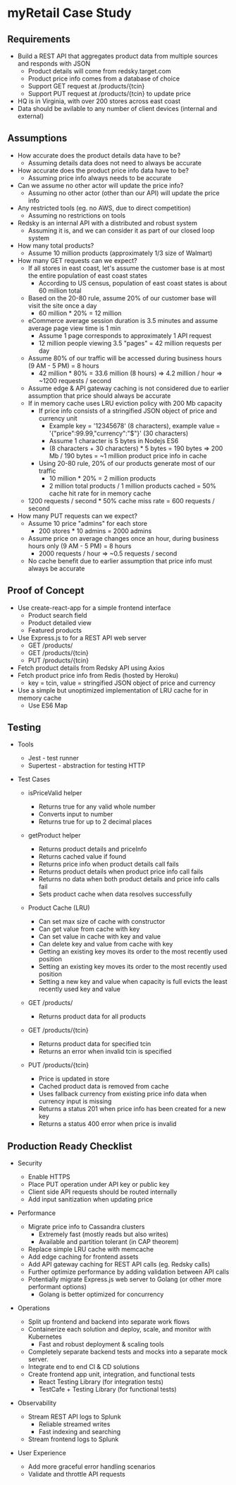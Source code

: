 # myRetail Case Study

## Requirements

* Build a REST API that aggregates product data from multiple sources and responds with JSON
  * Product details will come from redsky.target.com
  * Product price info comes from a database of choice
  * Support GET request at /products/{tcin}
  * Support PUT request at /products/{tcin} to update price
* HQ is in Virginia, with over 200 stores across east coast
* Data should be avilable to any number of client devices (internal and external)

## Assumptions

* How accurate does the product details data have to be?
  * Assuming details data does not need to always be accurate
* How accurate does the product price info data have to be?
  * Assuming price info always needs to be accurate
* Can we assume no other actor will update the price info?
  * Assuming no other actor (other than our API) will update the price info
* Any restricted tools (eg. no AWS, due to direct competition)
  * Assuming no restrictions on tools
* Redsky is an internal API with a distributed and robust system
  * Assuming it is, and we can consider it as part of our closed loop system
* How many total products?
  * Assume 10 million products (approximately 1/3 size of Walmart)
* How many GET requests can we expect?
  * If all stores in east coast, let's assume the customer base is at most the entire population of east coast states
    * According to US census, population of east coast states is about 60 million total
  * Based on the 20-80 rule, assume 20% of our customer base will visit the site once a day
    * 60 million * 20% = 12 million
  * eCommerce average session duration is 3.5 minutes and assume average page view time is 1 min
    * Assume 1 page corresponds to approximately 1 API request
    * 12 million people viewing 3.5 "pages" = 42 million requests per day
  * Assume 80% of our traffic will be accessed during business hours (9 AM - 5 PM) = 8 hours
    * 42 million * 80% = 33.6 million (8 hours) => 4.2 million / hour => ~1200 requests / second
  * Assume edge & API gateway caching is not considered due to earlier assumption that price should always be accurate
  * If in memory cache uses LRU eviction policy with 200 Mb capacity
    * If price info consists of a stringified JSON object of price and currency unit
      * Example key = '12345678' (8 characters), example value = '{"price":99.99,"currency":"$"}' (30 characters)
      * Assume 1 character is 5 bytes in Nodejs ES6
      * (8 characters + 30 characters) * 5 bytes = 190 bytes => 200 Mb / 190 bytes = ~1 million product price info in cache
    * Using 20-80 rule, 20% of our products generate most of our traffic
      * 10 million * 20% = 2 million products
      * 2 million total products / 1 million products cached = 50% cache hit rate for in memory cache
  * 1200 requests / second * 50% cache miss rate = 600 requests / second
* How many PUT requests can we expect?
  * Assume 10 price "admins" for each store
    * 200 stores * 10 admins = 2000 admins
  * Assume price on average changes once an hour, during business hours only (9 AM - 5 PM) = 8 hours
    * 2000 requests / hour => ~0.5 requests / second
  * No cache benefit due to earlier assumption that price info must always be accurate

## Proof of Concept

* Use create-react-app for a simple frontend interface
  * Product search field
  * Product detailed view
  * Featured products
* Use Express.js to for a REST API web server
  * GET /products/
  * GET /products/{tcin}
  * PUT /products/{tcin}
* Fetch product details from Redsky API using Axios
* Fetch product price info from Redis (hosted by Heroku)
  * key = tcin, value = stringified JSON object of price and currency
* Use a simple but unoptimized implementation of LRU cache for in memory cache
  * Use ES6 Map

## Testing

* Tools

  * Jest - test runner
  * Supertest - abstraction for testing HTTP

* Test Cases

  * isPriceValid helper
    * Returns true for any valid whole number
    * Converts input to number
    * Returns true for up to 2 decimal places
  * getProduct helper
    * Returns product details and priceInfo
    * Returns cached value if found
    * Returns price info when product details call fails
    * Returns product details when product price info call fails
    * Returns no data when both product details and price info calls fail
    * Sets product cache when data resolves successfully
  * Product Cache (LRU)
    * Can set max size of cache with constructor
    * Can get value from cache with key
    * Can set value in cache with key and value
    * Can delete key and value from cache with key
    * Getting an existing key moves its order to the most recently used position
    * Setting an existing key moves its order to the most recently used position
    * Setting a new key and value when capacity is full evicts the least recently used key and value

  * GET /products/
    * Returns product data for all products
  * GET /products/{tcin}
    * Returns product data for specified tcin
    * Returns an error when invalid tcin is specified
  * PUT /products/{tcin}
    * Price is updated in store
    * Cached product data is removed from cache
    * Uses fallback currency from existing price info data when currency input is missing
    * Returns a status 201 when price info has been created for a new key
    * Returns a status 400 error when price is invalid

## Production Ready Checklist

* Security

  * Enable HTTPS
  * Place PUT operation under API key or public key
  * Client side API requests should be routed internally
  * Add input sanitization when updating price

* Performance

  * Migrate price info to Cassandra clusters
    * Extremely fast (mostly reads but also writes)
    * Available and partition tolerant (in CAP theorem)
  * Replace simple LRU cache with memcache
  * Add edge caching for frontend assets
  * Add API gateway caching for REST API calls (eg. Redsky calls)
  * Further optimize performance by adding validation between API calls
  * Potentially migrate Express.js web server to Golang (or other more performant options)
    * Golang is better optimized for concurrency

* Operations

  * Split up frontend and backend into separate work flows
  * Containerize each solution and deploy, scale, and monitor with Kubernetes
    * Fast and robust deployment & scaling tools
  * Completely separate backend tests and mocks into a separate mock server.
  * Integrate end to end CI & CD solutions
  * Create frontend app unit, integration, and functional tests
    * React Testing Library (for integration tests)
    * TestCafe + Testing Library (for functional tests)

* Observability

  * Stream REST API logs to Splunk
    * Reliable streamed writes
    * Fast indexing and searching
  * Stream frontend logs to Splunk

* User Experience

  * Add more graceful error handling scenarios
  * Validate and throttle API requests

